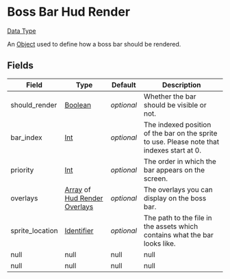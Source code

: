 # Boss Bar Hud Render
[Data Type](../data_types.md)

An [Object](object.md) used to define how a boss bar should be rendered.
## Fields

 | Field | Type | Default | Description | 
|---|---|---|---|
 | should_render | [Boolean](../data_types/boolean.md) | _optional_ | Whether the bar should be visible or not. | 
 | bar_index | [Int](../data_types/int.md) | _optional_ | The indexed position of the bar on the sprite to use. Please note that indexes start at 0. | 
 | priority | [Int](../data_types/int.md) | _optional_ | The order in which the bar appears on the screen. | 
 | overlays | [Array](../data_types/array.md) of [Hud Render Overlays](../data_types/hud_render_overlay.md) | _optional_ | The overlays you can display on the boss bar. | 
 | sprite_location | [Identifier](../data_types/identifier.md) | _optional_ | The path to the file in the assets which contains what the bar looks like. | 
 | null | null | null | null | 
 | null | null | null | null | 

